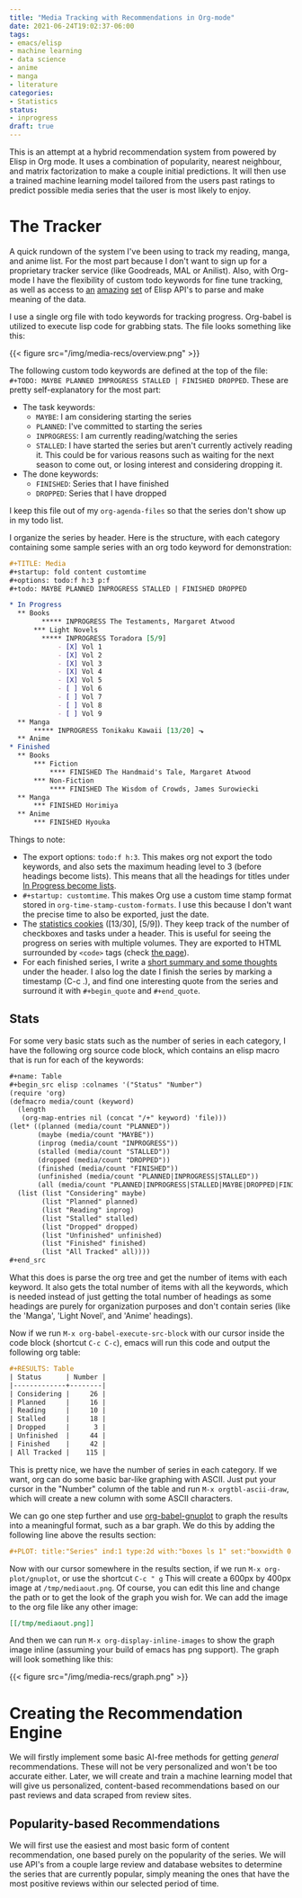 ```yaml
---
title: "Media Tracking with Recommendations in Org-mode"
date: 2021-06-24T19:02:37-06:00
tags:
- emacs/elisp
- machine learning
- data science
- anime
- manga
- literature
categories:
- Statistics
status:
- inprogress
draft: true
---
```


This is an attempt at a hybrid recommendation system from powered by Elisp in Org mode. It uses a combination of popularity, nearest neighbour, and matrix factorization to make a couple initial predictions. It will then use a trained machine learning model tailored from the users past ratings to predict possible media series that the user is most likely to enjoy.

# The Tracker

A quick rundown of the system I've been using to track my reading, manga, and anime list. For the most part because I don't want to sign up for a proprietary tracker service (like Goodreads, MAL or Anilist). Also, with Org-mode I have the flexibility of custom todo keywords for fine tune tracking, as well as access to [an](https://orgmode.org/worg/dev/org-element-api.html) [amazing](https://orgmode.org/manual/Using-the-Property-API.html) [set](https://orgmode.org/manual/Using-the-Mapping-API.html#Using-the-Mapping-API) of Elisp API's to parse and make meaning of the data.

I use a single org file with todo keywords for tracking progress. Org-babel is utilized to execute lisp code for grabbing stats. The file looks something like this:

{{< figure src="/img/media-recs/overview.png" >}}

The following custom todo keywords are defined at the top of the file: `#+TODO: MAYBE PLANNED IMPROGRESS STALLED | FINISHED DROPPED`. These are pretty self-explanatory for the most part:
  - The task keywords:
    - `MAYBE`: I am considering starting the series
    - `PLANNED`: I've committed to starting the series
    - `INPROGRESS`: I am currently reading/watching the series
    - `STALLED`: I have started the series but aren't currently actively reading it. This could be for various reasons such as waiting for the next season to come out, or losing interest and considering dropping it.
  - The done keywords:
    - `FINISHED`: Series that I have finished
    - `DROPPED`: Series that I have dropped

I keep this file out of my `org-agenda-files` so that the series don't show up in my todo list.

I organize the series by header. Here is the structure, with each category containing some sample series with an org todo keyword for demonstration:

```org
#+TITLE: Media
#+startup: fold content customtime
#+options: todo:f h:3 p:f
#+todo: MAYBE PLANNED INPROGRESS STALLED | FINISHED DROPPED

* In Progress
  ** Books
        ***** INPROGRESS The Testaments, Margaret Atwood
      *** Light Novels
        ***** INPROGRESS Toradora [5/9]
            - [X] Vol 1
            - [X] Vol 2
            - [X] Vol 3
            - [X] Vol 4
            - [X] Vol 5
            - [ ] Vol 6
            - [ ] Vol 7
            - [ ] Vol 8
            - [ ] Vol 9
  ** Manga
      ***** INPROGRESS Tonikaku Kawaii [13/20] ⬎
  ** Anime
* Finished
  ** Books
      *** Fiction
          **** FINISHED The Handmaid's Tale, Margaret Atwood
      *** Non-Fiction
          **** FINISHED The Wisdom of Crowds, James Surowiecki
  ** Manga
      *** FINISHED Horimiya
  ** Anime
      *** FINISHED Hyouka
```

Things to note:

- The export options: `todo:f h:3`. This makes org not export the todo keywords, and also sets the maximum heading level to 3 (before headings become lists). This means that all the headings for titles under [In Progress become lists](/media/in-progress).
- `#+startup: customtime`. This makes Org use a custom time stamp format stored in `org-time-stamp-custom-formats`. I use this because I don't want the precise time to also be exported, just the date.
- The [statistics cookies](https://orgmode.org/manual/Breaking-Down-Tasks.html) ([13/30], [5/9]). They keep track of the number of checkboxes and tasks under a header. This is useful for seeing the progress on series with multiple volumes. They are exported to HTML surrounded by `<code>` tags (check [the page](/media/in-progress)).
- For each finished series, I write a [short summary and some thoughts](/media/finished) under the header. I also log the date I finish the series by marking a timestamp (C-c .), and find one interesting quote from the series and surround it with `#+begin_quote` and `#+end_quote`.

## Stats

For some very basic stats such as the number of series in each category, I have the following org source code block, which contains an elisp macro that is run for each of the keywords:

```org
#+name: Table
#+begin_src elisp :colnames '("Status" "Number")
(require 'org)
(defmacro media/count (keyword)
  (length
   (org-map-entries nil (concat "/+" keyword) 'file)))
(let* ((planned (media/count "PLANNED"))
       (maybe (media/count "MAYBE"))
       (inprog (media/count "INPROGRESS"))
       (stalled (media/count "STALLED"))
       (dropped (media/count "DROPPED"))
       (finished (media/count "FINISHED"))
       (unfinished (media/count "PLANNED|INPROGRESS|STALLED"))
       (all (media/count "PLANNED|INPROGRESS|STALLED|MAYBE|DROPPED|FINISHED")))
  (list (list "Considering" maybe)
        (list "Planned" planned)
        (list "Reading" inprog)
        (list "Stalled" stalled)
        (list "Dropped" dropped)
        (list "Unfinished" unfinished)
        (list "Finished" finished)
        (list "All Tracked" all))))
#+end_src
```

What this does is parse the org tree and get the number of items with each keyword. It also gets the total number of items with all the keywords, which is needed instead of just getting the total number of headings as some headings are purely for organization purposes and don't contain series (like the 'Manga', 'Light Novel', and 'Anime' headings).

Now if we run `M-x org-babel-execute-src-block` with our cursor inside the code block (shortcut `C-c C-c`), emacs will run this code and output the following org table:

```org
#+RESULTS: Table
| Status      | Number |
|-------------+--------|
| Considering |     26 |
| Planned     |     16 |
| Reading     |     10 |
| Stalled     |     18 |
| Dropped     |      3 |
| Unfinished  |     44 |
| Finished    |     42 |
| All Tracked |    115 |
```

This is pretty nice, we have the number of series in each category. If we want, org can do some basic bar-like graphing with ASCII. Just put your cursor in the "Number" column of the table and run `M-x orgtbl-ascii-draw`, which will create a new column with some ASCII characters.

We can go one step further and use [org-babel-gnuplot](https://orgmode.org/worg/org-contrib/babel/languages/ob-doc-gnuplot.html) to graph the results into a meaningful format, such as a bar graph. We do this by adding the following line above the results section:

```org
#+PLOT: title:"Series" ind:1 type:2d with:"boxes ls 1" set:"boxwidth 0.5 transparent" set:"style fill solid" set:"style line 1 lc rgbcolor 'gray'" set:"xtics font ',8'" set:"ytics font ',8'" set:"terminal png size 600,400" file:"/tmp/mediaout.png"
```

Now with our cursor somewhere in the results section, if we run `M-x org-plot/gnuplot`, or use the shortcut `C-c " g` This will create a 600px by 400px image at `/tmp/mediaout.png`. Of course, you can edit this line and change the path or to get the look of the graph you wish for. We can add the image to the org file like any other image:

```org
[[/tmp/mediaout.png]]
```

And then we can run `M-x org-display-inline-images` to show the graph image inline (assuming your build of emacs has png support). The graph will look something like this:

{{< figure src="/img/media-recs/graph.png" >}}

# Creating the Recommendation Engine

We will firstly implement some basic AI-free methods for getting *general* recommendations. These will not be very personalized and won't be too accurate either. Later, we will create and train a machine learning model that will give us personalized, content-based recommendations based on our past reviews and data scraped from review sites.

## Popularity-based Recommendations

We will first use the easiest and most basic form of content recommendation, one based purely on the popularity of the series. We will use API's from a couple large review and database websites to determine the series that are currently popular, simply meaning the ones that have the most positive reviews within our selected period of time.

